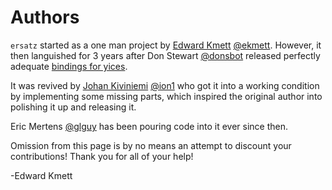 Authors
=======

`ersatz` started as a one man project by [Edward Kmett](mailto:ekmett@gmail.com) [@ekmett](https://github.com/ekmett).
However, it then languished for 3 years after Don Stewart [@donsbot](https://github.com/donsbot) released perfectly adequate [bindings for yices](http://hackage.haskell.org/package/yices-painless).

It was revived by [Johan Kiviniemi](mailto:ersatz@johan.kiviniemi.name) [@ion1](https://github.com/ion1) who got it into a working condition by implementing some missing parts, which inspired the original author into polishing it up and releasing it.

Eric Mertens [@glguy](https://github.com/glguy) has been pouring code into it ever since then.

Omission from this page is by no means an attempt to discount your contributions! Thank you for all of your help!

-Edward Kmett
